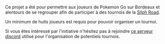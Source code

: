 Ce projet a été pour permettre aux joueurs de Pokemon Go sur Bordeaux et alentours de se regrouper afin de participer à des tournois de la [Silph Road](https://silph.gg/).

Un minimum de huits joueurs est requis pour pouvoir organiser un tournoi.

Si vous êtes intéressé par l'initiative n'hésitez pas à rejoindre [ce serveur discord](https://discord.gg/mR25Vq) utilisé pour l'organisation de potentiels tournois.
